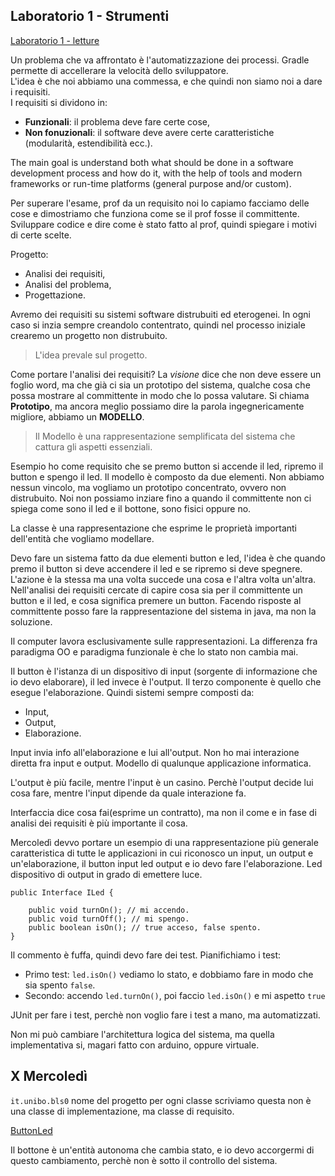 ## Laboratorio 1 - Strumenti
[Laboratorio 1 - letture](https://137.204.107.21/syskb/it.unibo.iss2015intro/docs/Lab/Lab2016/Starting2016.html)

Un problema che va affrontato è l'automatizzazione dei processi. Gradle permette di accellerare la velocità dello sviluppatore.  
L'idea è che noi abbiamo una commessa, e che quindi non siamo noi a dare i requisiti.  
I requisiti si dividono in:

* **Funzionali**: il problema deve fare certe cose,
* **Non fonuzionali**: il software deve avere certe caratteristiche (modularità, estendibilità ecc.).  

The main goal is understand both what should be done in a software development process and how do it, with the help of tools and modern frameworks or run-time platforms (general purpose and/or custom).

Per superare l'esame, prof da un requisito noi lo capiamo facciamo delle cose e dimostriamo che funziona come se il prof fosse il committente. Sviluppare codice e dire come è stato fatto al prof, quindi spiegare i motivi di certe scelte.

Progetto:
* Analisi dei requisiti,
* Analisi del problema,
* Progettazione.

Avremo dei requisiti su sistemi software distrubuiti ed eterogenei. In ogni caso si inzia sempre creandolo contentrato, quindi nel processo iniziale crearemo un progetto non distrubuito.

 
> L'idea prevale sul progetto.

Come portare l'analisi dei requisiti? La _visione_ dice che non deve essere un foglio word, ma che già ci sia un prototipo del sistema, qualche cosa che possa mostrare al committente in modo che lo possa valutare. Si chiama **Prototipo**, ma ancora meglio possiamo dire la parola ingegnericamente migliore, abbiamo un **MODELLO**.

> Il Modello è una rappresentazione semplificata del sistema che cattura gli  aspetti essenziali. 

Esempio ho come requisito che se premo button si accende il led, ripremo il button e spengo il led. Il modello è composto da due elementi.
Non abbiamo nessun vincolo, ma vogliamo un prototipo concentrato, ovvero non distrubuito.
Noi non possiamo inziare fino a quando il committente non ci spiega come sono il led e il bottone, sono fisici oppure no.

La classe è una rappresentazione che esprime le proprietà importanti dell'entità che vogliamo modellare.

Devo fare un sistema fatto da due elementi button e led, l'idea è che quando premo il button si deve accendere il led e se ripremo si deve spegnere. L'azione è la stessa ma una volta succede una cosa e l'altra volta un'altra.
Nell'analisi dei requisiti cercate di capire cosa sia per il committente un button e il led, e cosa significa premere un button. Facendo risposte al committente posso fare la rappresentazione del sistema in java, ma non la soluzione.

Il computer lavora esclusivamente sulle rappresentazioni.
La differenza fra paradigma OO e paradigma funzionale è che lo stato non cambia mai.

Il button è l'istanza di un dispositivo di input (sorgente di informazione che io devo elaborare), il led invece è l'output. Il terzo componente è quello che esegue l'elaborazione.
Quindi sistemi sempre composti da:

* Input,
* Output, 
* Elaborazione.

Input invia info all'elaborazione e lui all'output. Non ho mai interazione diretta fra input e output. Modello di qualunque applicazione informatica.

L'output è più facile, mentre l'input è un casino. Perchè l'output decide lui cosa fare, mentre l'input dipende da quale interazione fa.

Interfaccia dice cosa fai(esprime un contratto), ma non il come e in fase di analisi dei requisiti è più importante il cosa.

Mercoledì devvo portare un esempio di una rappresentazione più generale caratteristica di tutte le applicazioni in cui riconosco un input, un output e un'elaborazione, il button input led output e io devo fare l'elaborazione.
Led dispositivo di output in grado di emettere luce.

```
public Interface ILed {

    public void turnOn(); // mi accendo.
    public void turnOff(); // mi spengo.
    public boolean isOn(); // true acceso, false spento.
}
```

Il commento è fuffa, quindi devo fare dei test. Pianifichiamo i test: 
* Primo test: `led.isOn()` vediamo lo stato, e dobbiamo fare in modo che sia spento `false`.
* Secondo: accendo `led.turnOn()`, poi faccio `led.isOn()` e mi aspetto `true`

JUnit per fare i test, perchè non voglio fare i test a mano, ma automatizzati.

Non mi può cambiare l'architettura logica del sistema, ma quella implementativa si, magari fatto con arduino, oppure virtuale.

## X Mercoledì

`it.unibo.bls0` nome del progetto
per ogni classe scriviamo questa non è una classe di implementazione, ma classe di requisito.

[ButtonLed](https://137.204.107.21/syskb/it.unibo.iss2015intro/docs/Appls/ButtonLed/buttonLed.html)

Il bottone è un'entità autonoma che cambia stato, e io devo accorgermi di questo cambiamento, perchè non è sotto il controllo del sistema.